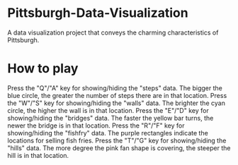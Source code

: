 # Pittsburgh-Data-Visualization
A data visualization project that conveys the charming characteristics of Pittsburgh.

# How to play
Press the "Q"/"A" key for showing/hiding the "steps" data. The bigger the blue circle, the greater the number of steps there are in that location.
Press the "W"/"S" key for showing/hiding the "walls" data. The brighter the cyan circle, the higher the wall is in that location.
Press the "E"/"D" key for showing/hiding the "bridges" data. The faster the yellow bar turns, the newer the bridge is in that location.
Press the "R"/"F" key for showing/hiding the "fishfry" data. The purple rectangles indicate the locations for selling fish fries.
Press the "T"/"G"  key for showing/hiding the "hills" data. The more degree the pink fan shape is covering, the steeper the hill is in that location.
